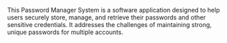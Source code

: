 This Password Manager System is a software application designed to help users securely store, manage, and retrieve their passwords and other sensitive credentials.  It addresses the challenges of maintaining strong, unique passwords for multiple accounts.

